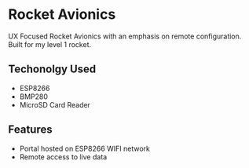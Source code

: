 # Rocket Avionics
UX Focused Rocket Avionics with an emphasis on remote configuration. Built for my level 1 rocket.

## Techonolgy Used
- ESP8266
- BMP280
- MicroSD Card Reader

## Features
- Portal hosted on ESP8266 WIFI network
- Remote access to live data
